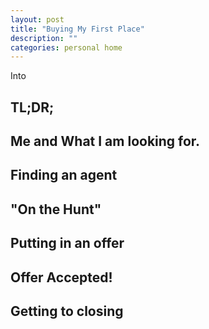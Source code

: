 ```yaml
---
layout: post
title: "Buying My First Place"
description: ""
categories: personal home
---
```


Into

TL;DR;
------

Me and What I am looking for.
-----------------------------

Finding an agent
----------------

"On the Hunt"
-------------

Putting in an offer
-------------------

Offer Accepted!
---------------

Getting to closing
------------------
